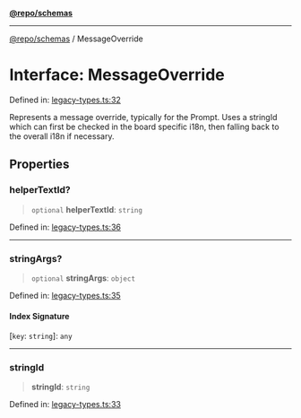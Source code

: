[**@repo/schemas**](../README.md)

---

[@repo/schemas](../README.md) / MessageOverride

# Interface: MessageOverride

Defined in: [legacy-types.ts:32](https://github.com/alexqguo/drinking-board-game-v3/blob/fc5adf9b53e666003d4a7f6c500cdc49fb9dbd39/packages/schemas/src/legacy-types.ts#L32)

Represents a message override, typically for the Prompt. Uses a stringId which can
first be checked in the board specific i18n, then falling back to the overall i18n
if necessary.

## Properties

### helperTextId?

> `optional` **helperTextId**: `string`

Defined in: [legacy-types.ts:36](https://github.com/alexqguo/drinking-board-game-v3/blob/fc5adf9b53e666003d4a7f6c500cdc49fb9dbd39/packages/schemas/src/legacy-types.ts#L36)

---

### stringArgs?

> `optional` **stringArgs**: `object`

Defined in: [legacy-types.ts:35](https://github.com/alexqguo/drinking-board-game-v3/blob/fc5adf9b53e666003d4a7f6c500cdc49fb9dbd39/packages/schemas/src/legacy-types.ts#L35)

#### Index Signature

\[`key`: `string`\]: `any`

---

### stringId

> **stringId**: `string`

Defined in: [legacy-types.ts:33](https://github.com/alexqguo/drinking-board-game-v3/blob/fc5adf9b53e666003d4a7f6c500cdc49fb9dbd39/packages/schemas/src/legacy-types.ts#L33)
